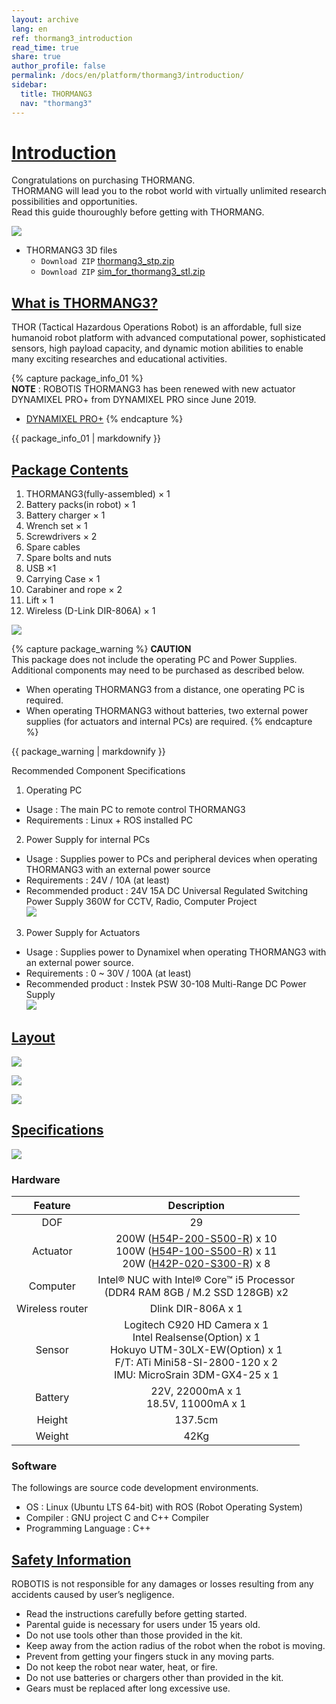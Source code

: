 ```yaml
---
layout: archive
lang: en
ref: thormang3_introduction
read_time: true
share: true
author_profile: false
permalink: /docs/en/platform/thormang3/introduction/
sidebar:
  title: THORMANG3
  nav: "thormang3"
---
```


# [Introduction](#introduction)

Congratulations on purchasing THORMANG.  
THORMANG will lead you to the robot world with virtually unlimited research possibilities and opportunities.  
Read this guide thouroughly before getting with THORMANG.

![](/assets/images/platform/thormang3/thormang3.png)

- THORMANG3 3D files
  - `Download ZIP` [thormang3_stp.zip]
  - `Download ZIP` [sim_for_thormang3_stl.zip]

## [What is THORMANG3?](#what-is-thormang3)

THOR (Tactical Hazardous Operations Robot) is an affordable, full size humanoid robot platform with advanced
computational power, sophisticated sensors, high payload capacity, and dynamic motion abilities to enable many exciting researches and educational activities.   

{% capture package_info_01 %}    
**NOTE** : ROBOTIS THORMANG3 has been renewed with new actuator DYNAMIXEL PRO+ from DYNAMIXEL PRO since June 2019.   
- [DYNAMIXEL PRO+](/docs/en/dxl/pro_plus/)
{% endcapture %}
<div class="notice">{{ package_info_01 | markdownify }}</div>

## [Package Contents](#package-contents)

1. THORMANG3(fully-assembled) × 1
2. Battery packs(in robot) × 1
3. Battery charger × 1
4. Wrench set × 1
5. Screwdrivers × 2
6. Spare cables
7. Spare bolts and nuts
8. USB ×1
9. Carrying Case × 1
10. Carabiner and rope × 2
11. Lift × 1
12. Wireless (D-Link DIR-806A) × 1

![](/assets/images/platform/thormang3/thormang3_001.jpg)

{% capture package_warning %}
**CAUTION**  
This package does not include the operating PC and Power Supplies.
Additional components may need to be purchased as described below.  
 - When operating THORMANG3 from a distance, one operating PC is required.
 - When operating THORMANG3 without batteries, two external power supplies (for actuators and internal PCs) are required.
{% endcapture %}
<div class="notice--warning">{{ package_warning | markdownify }}</div>

Recommended Component Specifications
1. Operating PC
 - Usage : The main PC to remote control THORMANG3
 - Requirements : Linux + ROS installed PC

2. Power Supply for internal PCs
 - Usage : Supplies power to PCs and peripheral devices when operating THORMANG3 with an external power source
 - Requirements : 24V / 10A (at least)
 - Recommended product : 24V 15A DC Universal Regulated Switching Power Supply 360W for CCTV, Radio, Computer Project  
   ![](/assets/images/platform/thormang3/pc_power_supply.jpg)

3. Power Supply for Actuators
 - Usage : Supplies power to Dynamixel when operating THORMANG3 with an external power source.
 - Requirements : 0 ~ 30V / 100A (at least)
 - Recommended product : Instek PSW 30-108 Multi-Range DC Power Supply  
   ![](/assets/images/platform/thormang3/actuator_power_supply.jpg)
   

## [Layout](#layout)

![](/assets/images/platform/thormang3/thormang3_002.jpg)

![](/assets/images/platform/thormang3/thormang3_003.jpg)

![](/assets/images/platform/thormang3/thormang3_004.jpg)

## [Specifications](#specifications)

![](/assets/images/platform/thormang3/thormang3_005.jpg)

### Hardware

|Feature|Description|
|:---:|:---:|
|DOF|29|
|Actuator|200W ([H54P-200-S500-R]) x 10 <br /> 100W ([H54P-100-S500-R]) x 11 <br /> 20W ([H42P-020-S300-R]) x 8|
|Computer|Intel® NUC with Intel® Core™ i5 Processor<br />(DDR4 RAM 8GB / M.2 SSD 128GB) x2|
|Wireless router|Dlink DIR-806A x 1|
|Sensor|Logitech C920 HD Camera x 1<br />Intel Realsense(Option) x 1<br />Hokuyo UTM-30LX-EW(Option) x 1<br />F/T: ATi Mini58-SI-2800-120 x 2<br />IMU: MicroSrain 3DM-GX4-25 x 1|
|Battery|22V, 22000mA x 1<br />18.5V, 11000mA x 1|
|Height|137.5cm|
|Weight|42Kg|

### Software

The followings are source code development environments.
- OS : Linux (Ubuntu LTS 64-bit) with ROS (Robot Operating System)
- Compiler : GNU project C and C++ Compiler
- Programming Language : C++

## [Safety Information](#safety-information)

ROBOTIS is not responsible for any damages or losses resulting from any accidents caused by user’s negligence.
- Read the instructions carefully before getting started.
- Parental guide is necessary for users under 15 years old.
- Do not use tools other than those provided in the kit.
- Keep away from the action radius of the robot when the robot is moving.
- Prevent from getting your fingers stuck in any moving parts.
- Do not keep the robot near water, heat, or fire.
- Do not use batteries or chargers other than provided in the kit.
- Gears must be replaced after long excessive use.

[thormang3_stp.zip]: http://support.robotis.com/en/baggage_files/thormang3/thormang3_stp.zip
[sim_for_thormang3_stl.zip]: http://support.robotis.com/en/baggage_files/thormang3/sim_for_thormang3_stl.zip
[DYNAMIXEL PRO+]: /docs/en/dxl/pro_plus/
[H54P-200-S500-R]: /docs/en/dxl/pro_plus/h54p-200-s500-r/
[H54P-100-S500-R]: /docs/en/dxl/pro_plus/h54p-100-s500-r/
[H42P-020-S300-R]: /docs/en/dxl/pro_plus/h42p-020-s300-r/

